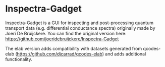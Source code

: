 # Inspectra-Gadget
Inspectra-Gadget is a GUI for inspecting and post-processing quantum transport data (e.g. differential conductance spectra) originally made by Joeri De Bruijckere. You can find the original version here: https://github.com/joeridebruijckere/Inspectra-Gadget

The elab version adds compatibility with datasets generated from qcodes-elab (https://github.com/djcarrad/qcodes-elab) and adds additional functionality.
